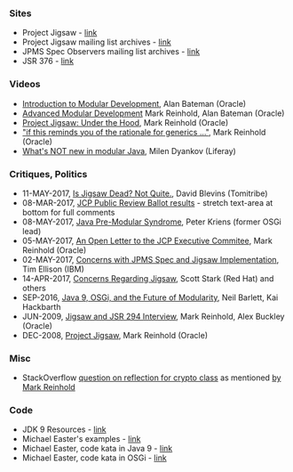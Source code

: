 
### Sites

* Project Jigsaw - [link](http://openjdk.java.net/projects/jigsaw/)
* Project Jigsaw mailing list archives - [link](http://mail.openjdk.java.net/pipermail/jigsaw-dev/)
* JPMS Spec Observers mailing list archives - [link](http://mail.openjdk.java.net/pipermail/jpms-spec-observers/)
* JSR 376 - [link](https://jcp.org/en/jsr/detail?id=376)

### Videos

* [Introduction to Modular Development](https://www.youtube.com/watch?v=eALw4P_0O4k), Alan Bateman (Oracle)
* [Advanced Modular Development](https://www.youtube.com/watch?v=WJHjKMIrbD0) Mark Reinhold, Alan Bateman (Oracle)
* [Project Jigsaw: Under the Hood](https://www.youtube.com/watch?v=fxB9cVNcyZo), Mark Reinhold (Oracle)
* ["if this reminds you of the rationale for generics ..."](https://youtu.be/fxB9cVNcyZo?t=41m50s), Mark Reinhold (Oracle)
* [What's NOT new in modular Java](https://www.youtube.com/watch?v=gHk_XxRKNiw), Milen Dyankov (Liferay) 

### Critiques, Politics

* 11-MAY-2017, [Is Jigsaw Dead? Not Quite.](http://www.tomitribe.com/blog/2017/05/is-jigsaw-dead-not-quite/), David Blevins (Tomitribe)
* 08-MAR-2017, [JCP Public Review Ballot results](https://jcp.org/en/jsr/results?id=5959) - stretch text-area at bottom for full comments
* 08-MAY-2017, [Java Pre-Modular Syndrome](http://aqute.biz/2017/05/08/JPMS.html), Peter Kriens (former OSGi lead)
* 05-MAY-2017, [An Open Letter to the JCP Executive Commitee](http://mreinhold.org/blog/to-the-jcp-ec), Mark Reinhold (Oracle)
* 02-MAY-2017, [Concerns with JPMS Spec and Jigsaw Implementation](http://mail.openjdk.java.net/pipermail/jpms-spec-observers/2017-May/000870.html), Tim Ellison (IBM)
* 14-APR-2017, [Concerns Regarding Jigsaw](https://developer.jboss.org/blogs/scott.stark/2017/04/14/critical-deficiencies-in-jigsawjsr-376-java-platform-module-system-ec-member-concerns), Scott Stark (Red Hat) and others
* SEP-2016, [Java 9, OSGi, and the Future of Modularity](https://www.infoq.com/articles/java9-osgi-future-modularity), Neil Barlett, Kai Hackbarth
* JUN-2009, [Jigsaw and JSR 294 Interview](http://javaposse.com/java_posse_259_jigsaw_and_jsr_294_interview), Mark Reinhold, Alex Buckley (Oracle)
* DEC-2008, [Project Jigsaw](http://mreinhold.org/blog/jigsaw), Mark Reinhold (Oracle)

### Misc 

* StackOverflow [question on reflection for crypto class](http://stackoverflow.com/questions/38505237) as mentioned [by Mark Reinhold](https://www.youtube.com/watch?v=fxB9cVNcyZo&feature=youtu.be&t=18m18s)
 
### Code

* JDK 9 Resources - [link](https://github.com/AdoptOpenJDK/jdk9-jigsaw/blob/master/Java-9-Resources.md)
* Michael Easter's examples - [link](https://github.com/codetojoy/easter_eggs_for_java_9)
* Michael Easter, code kata in Java 9 - [link](https://github.com/codetojoy/WarO_Java_9)
* Michael Easter, code kata in OSGi - [link](https://github.com/codetojoy/WarO_Java_OSGi)

